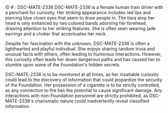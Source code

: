 ID # : DSC-MATE-2336
DSC-MATE-2336 is a female human train driver with a penchant for curiosity. Her striking appearance includes red lips and piercing blue clown eyes that seem to draw people in. The tiara atop her head is only enhanced by two colored bands adorning her forehead, drawing attention to her striking features. She is often seen wearing jade earrings and a choker that accentuates her neck. 

Despite her fascination with the unknown, DSC-MATE-2336 is often a lighthearted and playful individual. She enjoys sharing random trivia and unusual facts with others, often leading to humorous interactions. However, this curiosity often leads her down dangerous paths and has caused her to stumble upon some of the Foundation's hidden secrets. 

DSC-MATE-2336 is to be monitored at all times, as her insatiable curiosity could lead to the discovery of information that could jeopardize the security of the Foundation. Her possession of a cigarette is to be strictly controlled, as any connection to fire has the potential to cause significant damage. Any interactions with non-Foundation personnel are strictly prohibited, as DSC-MATE-2336's charismatic nature could inadvertently reveal classified information.